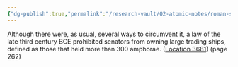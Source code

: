```yaml
---
{"dg-publish":true,"permalink":"/research-vault/02-atomic-notes/roman-senators-were-legally-barred-from-owning-large-trading-ships/"}
---
```


Although there were, as usual, several ways to circumvent it, a law of the late third century BCE prohibited senators from owning large trading ships, defined as those that held more than 300 amphorae. ([Location 3681](https://readwise.io/to_kindle?action=open&asin=B0108U7IHO&location=3681)) (page 262)